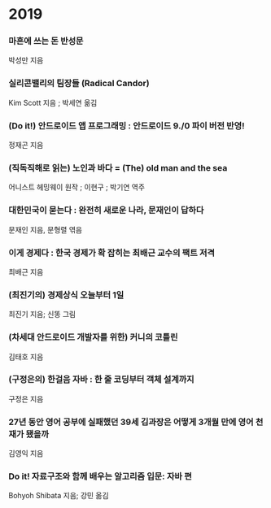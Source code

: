 # 2019

### 마흔에 쓰는 돈 반성문
박성만 지음

### 실리콘밸리의 팀장들 (Radical Candor)
Kim Scott 지음 ; 박세연 옮김

### (Do it!) 안드로이드 앱 프로그래밍 : 안드로이드 9./0 파이 버전 반영!
정재곤 지음

### (직독직해로 읽는) 노인과 바다 = (The) old man and the sea
어니스트 헤밍웨이 원작 ; 이현구 ; 박기연 역주

### 대한민국이 묻는다 : 완전히 새로운 나라, 문재인이 답하다
문재인 지음, 문형렬 엮음

### 이게 경제다 : 한국 경제가 확 잡히는 최배근 교수의 팩트 저격
최배근 지음

### (최진기의) 경제상식 오늘부터 1일
최진기 지음; 신똥 그림

### (차세대 안드로이드 개발자를 위한) 커니의 코틀린
김태호 지음

### (구정은의) 한걸음 자바 : 한 줄 코딩부터 객체 설계까지
구정은 지음

### 27년 동안 영어 공부에 실패했던 39세 김과장은 어떻게 3개월 만에 영어 천재가 됐을까
김영익 지음

### Do it! 자료구조와 함께 배우는 알고리즘 입문: 자바 편
Bohyoh Shibata 지음; 강민 옮김
